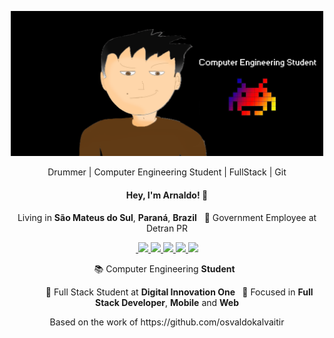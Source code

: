 

<p align="center">
  <img src="https://github.com/arnaldorocha/arnaldorocha/blob/master/.github/assets/image.png" width="500"
  alt="Kalvaitir.com" />
</p>
<p align="center">
 Drummer | Computer Engineering Student | FullStack | Git
</p>

<h4 align="center">
  Hey, I'm Arnaldo! 👋
</h4>
<p align="center">
   Living in <b>São Mateus do Sul</b>, <b>Paraná</b>, <b>Brazil</b> &nbsp; 💼 Government Employee at Detran PR
</p>
<p align="center">
<a 
   href="https://web.whatsapp.com/send?phone=+55988297314" 
   alt="WhatsApp"
   target="blank" 
   >  
  <img srs="https://img.shields.io/badge/-WhatsApp-28A745?style=flat-square&logo=WhatsApp&logoColor=White" />
  </a>
  <a href="mailto:arnaldorochafilho@gmail.com"
     alt="https://mail.google.com"
     target="blank"
     >
  </a>
  <a
     href="https://www.linkedin.com/in/arnaldo-rocha-filho-52ba03163/"
     alt="LinkedIn"
     Target="blank"
     >
    <img src="https://img.shields.io/badge/-LinkedIn-28A745?style=flat-square&logo=Linkedin&logoColor=white" />
  </a>
  <a
     href="https://github.com/arnaldorocha"
     alt="GitHub"
     target="blank"
     >
    <img src="https://img.shields.io/badge/-GitHub-28A745?style=flat-square&logo=Github&logoColor=white" />
  </a>
    <a
    href="https://www.facebook.com/supernaldo/" 
    alt="Facebook"
    target="blank"
  >
    <img src="https://img.shields.io/badge/-Facebook-28A745?style=flat-square&logo=Facebook&logoColor=white" />
  </a>
  <a
    href="https://www.instagram.com/arnaldorochafilho" 
    alt="Instagram"
    target="blank"
       >
    <img src="https://img.shields.io/badge/-Instagram-28A745?style=flat-square&logo=Instagram&logoColor=white" />
  </a>
    <a
    href="mailto:arnaldorochafilho@gmail.com" 
    alt="Gmail"
    target="blank"
  >
    <img src="https://img.shields.io/badge/-Gmail-c14438?style=flat-square&logo=Gmail&logoColor=white&link=mailto:arnaldorochafilho@gmail.com" />
  </a>
     
   </p>
  
<p align="center">
  📚 Computer Engineering <b>Student</b> &nbsp; 
</p>
<p align="center">
  &nbsp; &nbsp; &nbsp; &nbsp; &nbsp; 🚀 Full Stack Student at <b>Digital Innovation One </b> &nbsp; 🎯 Focused in <b>Full Stack Developer</b>, <b>Mobile</b> and <b>Web</b>
</p>
                                        
<p align="center">Based on the work of https://github.com/osvaldokalvaitir</p>

